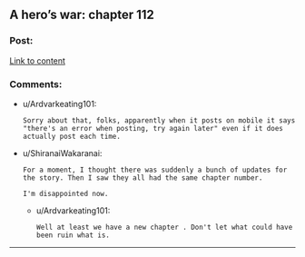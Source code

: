 ## A hero’s war: chapter 112

### Post:

[Link to content](https://www.fictionpress.com/s/3238329/112/A-Hero-s-War)

### Comments:

- u/Ardvarkeating101:
  ```
  Sorry about that, folks, apparently when it posts on mobile it says "there's an error when posting, try again later" even if it does actually post each time.
  ```

- u/ShiranaiWakaranai:
  ```
  For a moment, I thought there was suddenly a bunch of updates for the story. Then I saw they all had the same chapter number.

  I'm disappointed now.
  ```

  - u/Ardvarkeating101:
    ```
    Well at least we have a new chapter . Don't let what could have been ruin what is.
    ```

---

